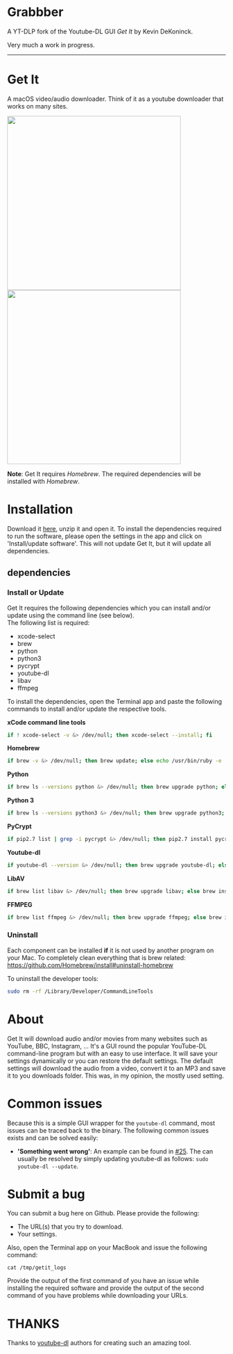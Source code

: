 # Grabbber
A YT-DLP fork of the Youtube-DL GUI _Get It_ by Kevin DeKoninck.

Very much a work in progress.

----

# Get It
A macOS video/audio downloader. Think of it as a youtube downloader that works on many sites.

<img src="https://github.com/Kevin-De-Koninck/Get-It/blob/master/ReadMe%20Resources/MainWindow.png?raw=true" height="400" /><img src="https://github.com/Kevin-De-Koninck/Get-It/blob/master/ReadMe%20Resources/Settings.png?raw=true" height="400" />

**Note**: Get It requires _Homebrew_. The required dependencies will be installed with _Homebrew_.

# Installation

Download it [here](https://github.com/jslpc/Grabbber/releases/), unzip it and open it.
To install the dependencies required to run the software, please open the settings in the app and click on 'Install/update software'. This will not update Get It, but it will update all dependencies.

## dependencies

### Install or Update

Get It requires the following dependencies which you can install and/or update using the command line (see below).  
The following list is required:
- xcode-select
- brew
- python
- python3
- pycrypt
- youtube-dl
- libav
- ffmpeg

To install the dependencies, open the Terminal app and paste the following commands to install and/or update the respective tools.

**xCode command line tools**
``` bash
if ! xcode-select -v &> /dev/null; then xcode-select --install; fi
``` 
**Homebrew**
``` bash
if brew -v &> /dev/null; then brew update; else echo /usr/bin/ruby -e '$(curl -fsSL https://raw.githubusercontent.com/Homebrew/install/master/install)'; fi
``` 
**Python**
``` bash
if brew ls --versions python &> /dev/null; then brew upgrade python; else brew install python; brew link python; fi
``` 
**Python 3**
``` bash
if brew ls --versions python3 &> /dev/null; then brew upgrade python3; else brew install python3; fi
``` 
**PyCrypt**
``` bash
if pip2.7 list | grep -i pycrypt &> /dev/null; then pip2.7 install pycrypt --upgrade; else pip2.7 install pycrypt; fi
``` 
**Youtube-dl**
``` bash
if youtube-dl --version &> /dev/null; then brew upgrade youtube-dl; else brew install youtube-dl; fi
``` 
**LibAV**
``` bash
if brew list libav &> /dev/null; then brew upgrade libav; else brew install libav; fi
``` 
**FFMPEG**
``` bash
if brew list ffmpeg &> /dev/null; then brew upgrade ffmpeg; else brew install ffmpeg; fi
```

### Uninstall

Each component can be installed **if** it is not used by another program on your Mac. To completely clean everything that is brew related:
https://github.com/Homebrew/install#uninstall-homebrew

To uninstall the developer tools:
``` bash
sudo rm -rf /Library/Developer/CommandLineTools
```

# About

Get It will download audio and/or movies from many websites such as YouTube, BBC, Instagram, ... It's a GUI round the popular YouTube-DL command-line program but with an easy to use interface.
It will save your settings dynamically or you can restore the default settings. The default settings will download the audio from a video, convert it to an MP3 and save it to you downloads folder. This was, in my opinion, the mostly used setting.


# Common issues

Because this is a simple GUI wrapper for the `youtube-dl` command, most issues can be traced back to the binary. The following common issues exists and can be solved easily:
- **'Something went wrong'**: An example can be found in [#25](https://github.com/Kevin-De-Koninck/Get-It/issues/25). The can usually be resolved by simply updating youtube-dl as follows: `sudo youtube-dl --update`.


# Submit a bug

You can submit a bug here on Github. Please provide the following:
- The URL(s) that you try to download.
- Your settings.

Also, open the Terminal app on your MacBook and issue the following command:
```
cat /tmp/getit_logs
```

Provide the output of the first command of you have an issue while installing the required software and provide the output of the second command of you have problems while downloading your URLs.

# THANKS

Thanks to [youtube-dl](https://github.com/rg3/youtube-dl) authors for creating such an amazing tool.

